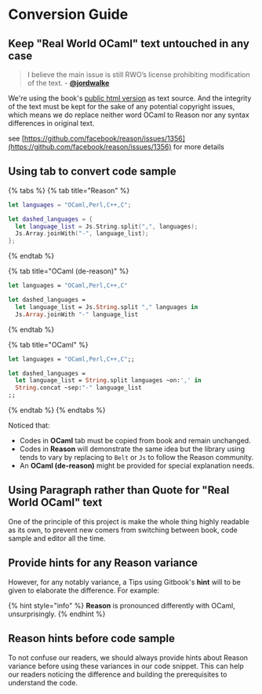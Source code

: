 # Conversion Guide

## Keep "Real World OCaml" text untouched in any case

> I believe the main issue is still RWO’s license prohibiting modification of the text. - [**@jordwalke**](https://github.com/jordwalke)

We're using the book's [public html version](https://realworldocaml.org/v1/en/html/index.html) as text source. And the integrity of the text must be kept for the sake of any potential copyright issues, which means we do replace neither word OCaml to Reason nor any syntax differences in original text.

see [https://github.com/facebook/reason/issues/1356](https://github.com/facebook/reason/issues/1356) for more details

## Using tab to convert code sample

{% tabs %}
{% tab title="Reason" %}
```swift
let languages = "OCaml,Perl,C++,C";

let dashed_languages = {
  let language_list = Js.String.split(",", languages);
  Js.Array.joinWith("-", language_list);
};
```
{% endtab %}

{% tab title="OCaml \(de-reason\)" %}
```ocaml
let languages = "OCaml,Perl,C++,C"

let dashed_languages =
  let language_list = Js.String.split "," languages in
  Js.Array.joinWith "-" language_list
```
{% endtab %}

{% tab title="OCaml" %}
```ocaml
let languages = "OCaml,Perl,C++,C";;

let dashed_languages =
  let language_list = String.split languages ~on:',' in
  String.concat ~sep:"-" language_list
;;
```
{% endtab %}
{% endtabs %}

Noticed that:

* Codes in **OCaml** tab must be copied from book and remain unchanged. 
* Codes in **Reason** will demonstrate the same idea but the library using tends to vary by replacing to `Belt` or `Js` to follow the Reason community.
* An **OCaml \(de-reason\)** might be provided for special explanation needs.

## Using Paragraph rather than Quote for "Real World OCaml" text

One of the principle of this project is make the whole thing highly readable as its own, to prevent new comers from switching between book, code sample and editor all the time.

## Provide hints for any Reason variance

However, for any notably variance,  a Tips using Gitbook's **hint** will to be given to elaborate the difference. For example:

{% hint style="info" %}
**Reason** is pronounced differently with OCaml, unsurprisingly.
{% endhint %}

## Reason hints before code sample

To not confuse our readers, we should always provide hints about Reason variance before using these variances in our code snippet. This can help our readers noticing the difference and building the prerequisites to understand the code.





